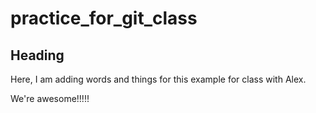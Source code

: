 # practice_for_git_class

## Heading
Here, I am adding words and things for this example for class with Alex.

We're awesome!!!!!